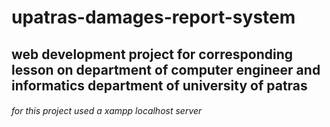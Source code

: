 # upatras-damages-report-system
## web development project for corresponding lesson on department of computer engineer and informatics department of university of patras
###### for this project used a xampp localhost server 
